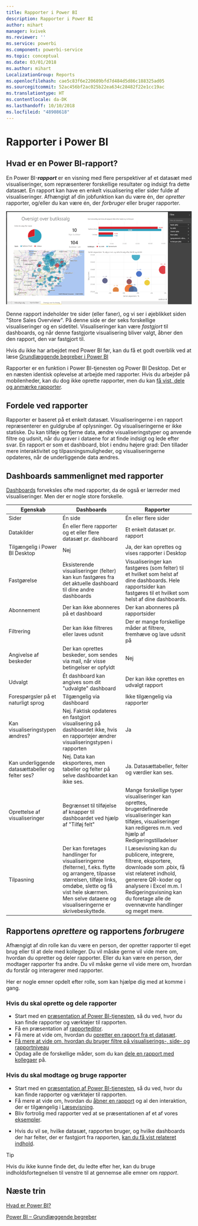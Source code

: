 ```yaml
---
title: Rapporter i Power BI
description: Rapporter i Power BI
author: mihart
manager: kvivek
ms.reviewer: ''
ms.service: powerbi
ms.component: powerbi-service
ms.topic: conceptual
ms.date: 03/01/2018
ms.author: mihart
LocalizationGroup: Reports
ms.openlocfilehash: cae5c83f6e220689bfd7d484d5d86c188325ad05
ms.sourcegitcommit: 52ac456bf2ac025b22ea634c28482f22e1cc19ac
ms.translationtype: HT
ms.contentlocale: da-DK
ms.lasthandoff: 10/10/2018
ms.locfileid: "48908618"
---
```

# <a name="reports-in-power-bi"></a>Rapporter i Power BI
## <a name="what-is-a-power-bi-report"></a>Hvad er en Power BI-rapport?
En Power BI-***rapport*** er en visning med flere perspektiver af et datasæt med visualiseringer, som repræsenterer forskellige resultater og indsigt fra dette datasæt.  En rapport kan have en enkelt visualisering eller sider fulde af visualiseringer. Afhængigt af din jobfunktion kan du være én, der *opretter* rapporter, og/eller du kan være én, der *forbruger* eller bruger rapporter.

![rapportside](./media/end-user-reports/reportview.png)

Denne rapport indeholder tre sider (eller faner), og vi ser i øjeblikket siden "Store Sales Overview". På denne side er der seks forskellige visualiseringer og en sidetitel. Visualiseringer kan være *fastgjort* til dashboards, og når denne fastgjorte visualisering bliver valgt, åbner den den rapport, den var fastgjort til.

Hvis du ikke har arbejdet med Power BI før, kan du få et godt overblik ved at læse [Grundlæggende begreber i Power BI](end-user-basic-concepts.md)

Rapporter er en funktion i Power BI-tjenesten og Power BI Desktop. Det er en næsten identisk oplevelse at arbejde med rapporter. Hvis du arbejder på mobilenheder, kan du dog ikke oprette rapporter, men du kan [få vist, dele og anmærke rapporter](mobile/mobile-reports-in-the-mobile-apps.md).

## <a name="advantages-of-reports"></a>Fordele ved rapporter
Rapporter er baseret på et enkelt datasæt. Visualiseringerne i en rapport repræsenterer en guldgrube af oplysninger. Og visualiseringerne er ikke statiske. Du kan tilføje og fjerne data, ændre visualiseringstyper og anvende filtre og udsnit, når du graver i dataene for at finde indsigt og lede efter svar. En rapport er som et dashboard, blot i endnu højere grad: Den tillader mere interaktivitet og tilpasningsmuligheder, og visualiseringerne opdateres, når de underliggende data ændres.

## <a name="dashboards-versus-reports"></a>Dashboards sammenlignet med rapporter
[Dashboards](end-user-dashboards.md) forveksles ofte med rapporter, da de også er lærreder med visualiseringer. Men der er nogle store forskelle.  

| **Egenskab** | **Dashboards** | **Rapporter** |
| --- | --- | --- |
| Sider |Én side |Én eller flere sider |
| Datakilder |Én eller flere rapporter og et eller flere datasæt pr. dashboard |Et enkelt datasæt pr. rapport |
| Tilgængelig i Power BI Desktop |Nej |Ja, der kan oprettes og vises rapporter i Desktop |
| Fastgørelse |Eksisterende visualiseringer (felter) kan kun fastgøres fra det aktuelle dashboard til dine andre dashboards |Visualiseringer kan fastgøres (som felter) til et hvilket som helst af dine dashboards. Hele rapportsider kan fastgøres til et hvilket som helst af dine dashboards. |
| Abonnement |Der kan ikke abonneres på et dashboard |Der kan abonneres på rapportsider |
| Filtrering |Der kan ikke filtreres eller laves udsnit |Der er mange forskellige måder at filtrere, fremhæve og lave udsnit på |
| Angivelse af beskeder |Der kan oprettes beskeder, som sendes via mail, når visse betingelser er opfyldt |Nej |
| Udvalgt |Ét dashboard kan angives som dit "udvalgte" dashboard |Der kan ikke oprettes en udvalgt rapport |
| Forespørgsler på et naturligt sprog |Tilgængelig via dashboard |Ikke tilgængelig via rapporter |
| Kan visualiseringstypen ændres? |Nej. Faktisk opdateres en fastgjort visualisering på dashboardet ikke, hvis en rapportejer ændrer visualiseringstypen i rapporten |Ja |
| Kan underliggende datasættabeller og felter ses? |Nej. Data kan eksporteres, men tabeller og felter på selve dashboardet kan ikke ses. |Ja. Datasættabeller, felter og værdier kan ses. |
| Oprettelse af visualiseringer |Begrænset til tilføjelse af knapper til dashboardet ved hjælp af "Tilføj felt" |Mange forskellige typer visualiseringer kan oprettes, brugerdefinerede visualiseringer kan tilføjes, visualiseringer kan redigeres m.m. ved hjælp af Redigeringstilladelser |
| Tilpasning |Der kan foretages handlinger for visualiseringerne (felterne), f.eks. flytte og arrangere, tilpasse størrelsen, tilføje links, omdøbe, slette og få vist hele skærmen. Men selve dataene og visualiseringerne er skrivebeskyttede. |I Læsevisning kan du publicere, integrere, filtrere, eksportere, downloade som .pbix, få vist relateret indhold, generere QR-koder og analysere i Excel m.m.  I Redigeringsvisning kan du foretage alle de ovennævnte handlinger og meget mere. |

## <a name="report-creators-and-report-consumers"></a>Rapportens ***oprettere*** og rapportens ***forbrugere***
Afhængigt af din rolle kan du være en person, der opretter rapporter til eget brug eller til at dele med kolleger. Du vil måske gerne vil vide mere om, hvordan du opretter og deler rapporter. Eller du kan være en person, der modtager rapporter fra andre. Du vil måske gerne vil vide mere om, hvordan du forstår og interagerer med rapporter.

Her er nogle emner opdelt efter rolle, som kan hjælpe dig med at komme i gang.

### <a name="if-you-will-be-creating-and-sharing-reports"></a>Hvis du skal oprette og dele rapporter
* Start med en [præsentation af Power BI-tjenesten](end-user-basic-concepts.md), så du ved, hvor du kan finde rapporter og værktøjer til rapporten.
* Få en præsentation af [rapporteditor](../service-the-report-editor-take-a-tour.md).
* Få mere at vide om, hvordan du [opretter en rapport fra et datasæt](../service-report-create-new.md).
* [Få mere at vide om, hvordan du bruger filtre på visualiserings-, side- og rapportniveau](end-user-report-filter.md)
* Opdag alle de forskellige måder, som du kan [dele en rapport med kollegaer](../service-share-dashboards.md) på.

### <a name="if-you-will-be-receiving-and-consuming-reports"></a>Hvis du skal modtage og bruge rapporter
* Start med en [præsentation af Power BI-tjenesten](end-user-basic-concepts.md), så du ved, hvor du kan finde rapporter og værktøjer til rapporten.
* Få mere at vide om, hvordan du [åbner en rapport](end-user-report-open.md) og al den interaktion, der er tilgængelig i [Læsevisning](end-user-reading-view.md).
* Bliv fortrolig med rapporter ved at se præsentationen af et af vores [eksempler](../sample-tutorial-connect-to-the-samples.md).  
<!--* Don't need the report any more? You can [remove it](../service-delete.md).-->
* Hvis du vil se, hvilke datasæt, rapporten bruger, og hvilke dashboards der har felter, der er fastgjort fra rapporten, [kan du få vist relateret indhold](end-user-related.md).

> [!TIP]
> Hvis du ikke kunne finde det, du ledte efter her, kan du bruge indholdsfortegnelsen til venstre til at gennemse alle emner om *rapport*.
> 
> 

## <a name="next-steps"></a>Næste trin
[Hvad er Power BI?](../power-bi-overview.md) 

[Power BI – Grundlæggende begreber](end-user-basic-concepts.md)

